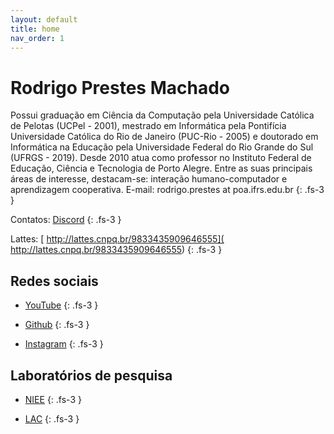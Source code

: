 ```yaml
---
layout: default
title: home
nav_order: 1
---
```

# Rodrigo Prestes Machado

Possui graduação em Ciência da Computação pela Universidade Católica de Pelotas (UCPel - 2001), mestrado em Informática pela Pontifícia Universidade Católica do Rio de Janeiro (PUC-Rio - 2005) e doutorado em Informática na Educação pela Universidade Federal do Rio Grande do Sul (UFRGS - 2019). Desde 2010 atua como professor no Instituto Federal de Educação, Ciência e Tecnologia de Porto Alegre. Entre as suas principais áreas de interesse, destacam-se: interação humano-computador e aprendizagem cooperativa.
E-mail: rodrigo.prestes at poa.ifrs.edu.br
{: .fs-3 }

Contatos: [Discord](https://discord.gg/C29cqvm)
{: .fs-3 }

Lattes: [ http://lattes.cnpq.br/9833435909646555]( http://lattes.cnpq.br/9833435909646555)
{: .fs-3 }

## Redes sociais

* [YouTube](https://www.youtube.com/channel/UCI7yp4BYeWwc7NJAKWGwGcg/)
{: .fs-3 }

* [Github](https://github.com/rodrigoprestesmachado)
{: .fs-3 }

* [Instagram](https://instagram.com/rodrigoprestesmachado?utm_medium=copy_link)
{: .fs-3 }

## Laboratórios de pesquisa

* [NIEE](http://www.ufrgs.br/niee/)
{: .fs-3 }

* [LAC](http://www.lac.inf.puc-rio.br)
{: .fs-3 }